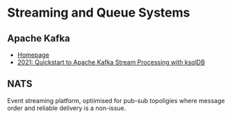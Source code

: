 # Streaming and Queue Systems

## Apache Kafka

* [Homepage](https://kafka.apache.org/)
* [2021: Quickstart to Apache Kafka Stream Processing with ksqlDB](https://thenewstack.io/quickstart-to-apache-kafka-stream-processing-with-ksqldb/)

## NATS

Event streaming platform, optiimised for pub-sub topoligies where message order and reliable delivery is a non-issue.

